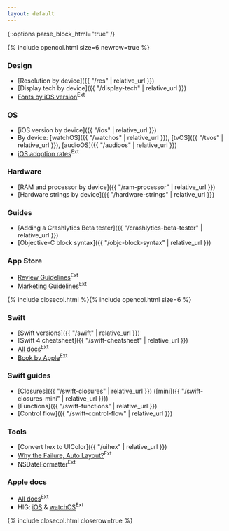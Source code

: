 ```yaml
---
layout: default
---
```

{::options parse_block_html="true" /}

{% include opencol.html size=6 newrow=true %}

### Design

* [Resolution by device]({{ "/res" | relative_url }})
* [Display tech by device]({{ "/display-tech" | relative_url }})
* [Fonts by iOS version](http://iosfonts.com/)<sup class="ext">Ext</sup>

### OS

* [iOS version by device]({{ "/ios" | relative_url }})
* By device: [watchOS]({{ "/watchos" | relative_url }}), [tvOS]({{ "/tvos" | relative_url }}), [audioOS]({{ "/audioos" | relative_url }})
* [iOS adoption rates](https://developer.apple.com/support/app-store/)<sup class="ext">Ext</sup>

### Hardware

* [RAM and processor by device]({{ "/ram-processor" | relative_url }})
* [Hardware strings by device]({{ "/hardware-strings" | relative_url }})

### Guides

* [Adding a Crashlytics Beta tester]({{ "/crashlytics-beta-tester" | relative_url }})
* [Objective-C block syntax]({{ "/objc-block-syntax" | relative_url }})

### App Store

* [Review Guidelines](https://developer.apple.com/app-store/review/guidelines/)<sup class="ext">Ext</sup>
* [Marketing Guidelines](https://developer.apple.com/app-store/marketing/guidelines/)<sup class="ext">Ext</sup>

{% include closecol.html %}{% include opencol.html size=6 %}

### Swift

* [Swift versions]({{ "/swift" | relative_url }})
* [Swift 4 cheatsheet]({{ "/swift-cheatsheet" | relative_url }})
* [All docs](https://swift.org/documentation/)<sup class="ext">Ext</sup>
* [Book by Apple](https://developer.apple.com/library/content/documentation/Swift/Conceptual/Swift_Programming_Language/)<sup class="ext">Ext</sup>

### Swift guides

* [Closures]({{ "/swift-closures" | relative_url }}) ([mini]({{ "/swift-closures-mini" | relative_url }}))
* [Functions]({{ "/swift-functions" | relative_url }})
* [Control flow]({{ "/swift-control-flow" | relative_url }})

### Tools

* [Convert hex to UIColor]({{ "/uihex" | relative_url }})
* [Why the Failure, Auto Layout?](https://www.wtfautolayout.com/)<sup class="ext">Ext</sup>
* [NSDateFormatter](http://nsdateformatter.com/)<sup class="ext">Ext</sup>

### Apple docs

* [All docs](https://developer.apple.com/documentation/)<sup class="ext">Ext</sup>
* HIG: [iOS](https://developer.apple.com/ios/human-interface-guidelines/overview/themes/) & [watchOS](https://developer.apple.com/watchos/human-interface-guidelines/overview/themes/)<sup class="ext">Ext</sup>

{% include closecol.html closerow=true %}
